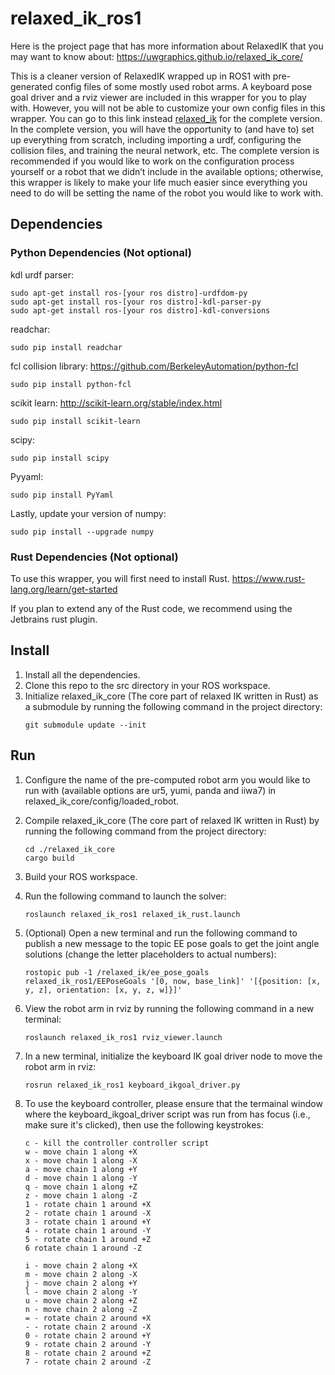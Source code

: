 # relaxed_ik_ros1
Here is the project page that has more information about RelaxedIK that you may want to know about: https://uwgraphics.github.io/relaxed_ik_core/

This is a cleaner version of RelaxedIK wrapped up in ROS1 with pre-generated config files of some mostly used robot arms. A keyboard pose goal driver and a rviz viewer are included in this wrapper for you to play with. However, you will not be able to customize your own config files in this wrapper. You can go to this link instead [relaxed_ik](https://github.com/uwgraphics/relaxed_ik) for the complete version. In the complete version, you will have the opportunity to (and have to) set up everything from scratch, including importing a urdf, configuring the collision files, and training the neural network, etc. The complete version is recommended if you would like to work on the configuration process yourself or a robot that we didn’t include in the available options; otherwise, this wrapper is likely to make your life much easier since everything you need to do will be setting the name of the robot you would like to work with.

## Dependencies
### Python Dependencies (Not optional)
kdl urdf parser:
```
sudo apt-get install ros-[your ros distro]-urdfdom-py
sudo apt-get install ros-[your ros distro]-kdl-parser-py
sudo apt-get install ros-[your ros distro]-kdl-conversions 
```

readchar:
```
sudo pip install readchar
```

fcl collision library:
https://github.com/BerkeleyAutomation/python-fcl
```
sudo pip install python-fcl
```

scikit learn:
http://scikit-learn.org/stable/index.html
```
sudo pip install scikit-learn
```

scipy:
```
sudo pip install scipy
```

Pyyaml:
```
sudo pip install PyYaml
```

Lastly, update your version of numpy:
```
sudo pip install --upgrade numpy
```

### Rust Dependencies (Not optional)
To use this wrapper, you will first need to install Rust.
https://www.rust-lang.org/learn/get-started

If you plan to extend any of the Rust code, we recommend using the Jetbrains rust plugin.

## Install
1. Install all the dependencies.
2. Clone this repo to the src directory in your ROS workspace.
3. Initialize relaxed_ik_core (The core part of relaxed IK written in Rust) as a submodule by running the following command in the project directory: 
	```
	git submodule update --init
	```

## Run
1. Configure the name of the pre-computed robot arm you would like to run with (available options are ur5, yumi, panda and iiwa7) in relaxed_ik_core/config/loaded_robot.

2. Compile relaxed_ik_core (The core part of relaxed IK written in Rust) by running the following command from the project directory:
	```
    cd ./relaxed_ik_core
	cargo build
    ```

3. Build your ROS workspace.
2. Run the following command to launch the solver: 
    ```
    roslaunch relaxed_ik_ros1 relaxed_ik_rust.launch
    ```

3. (Optional) Open a new terminal and run the following command to publish a new message to the topic EE pose goals to get the joint angle solutions (change the letter placeholders to actual numbers):
    ```
    rostopic pub -1 /relaxed_ik/ee_pose_goals relaxed_ik_ros1/EEPoseGoals '[0, now, base_link]' '[{position: [x, y, z], orientation: [x, y, z, w]}]'
    ```

4. View the robot arm in rviz by running the following command in a new terminal:
    ```
    roslaunch relaxed_ik_ros1 rviz_viewer.launch
    ```

5. In a new terminal, initialize the keyboard IK goal driver node to move the robot arm in rviz:
    ```
    rosrun relaxed_ik_ros1 keyboard_ikgoal_driver.py
    ```

6. To use the keyboard controller, please ensure that the termainal window where the keyboard_ikgoal_driver script was run from has focus (i.e., make sure it's clicked), then use the following keystrokes: 
	```
	c - kill the controller controller script
	w - move chain 1 along +X
	x - move chain 1 along -X
	a - move chain 1 along +Y
	d - move chain 1 along -Y
	q - move chain 1 along +Z
	z - move chain 1 along -Z
	1 - rotate chain 1 around +X
	2 - rotate chain 1 around -X
	3 - rotate chain 1 around +Y
	4 - rotate chain 1 around -Y
	5 - rotate chain 1 around +Z
	6 rotate chain 1 around -Z

	i - move chain 2 along +X
	m - move chain 2 along -X
	j - move chain 2 along +Y
	l - move chain 2 along -Y
	u - move chain 2 along +Z
	n - move chain 2 along -Z
	= - rotate chain 2 around +X
	- - rotate chain 2 around -X
	0 - rotate chain 2 around +Y
	9 - rotate chain 2 around -Y
	8 - rotate chain 2 around +Z
	7 - rotate chain 2 around -Z
	```
